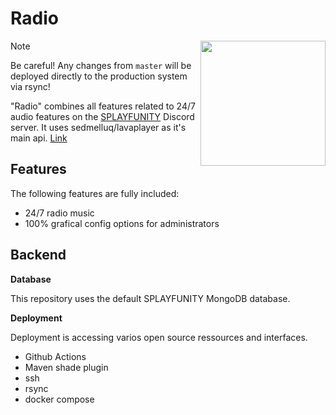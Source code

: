 # Radio

<img align="right" src="https://avatars.githubusercontent.com/u/108355696?s=200&v=4" height="200" width="200">

> [!Note]
> Be careful! Any changes from `master` will be deployed directly to the production system via rsync!

"Radio" combines all features related to 24/7 audio features on the [SPLAYFUNITY](https://splayfer.de) Discord server.
It uses sedmelluq/lavaplayer as it's main api. [Link](https://github.com/sedmelluq/lavaplayer)

## Features
The following features are fully included:
- 24/7 radio music
- 100% grafical config options for administrators

## Backend
**Database**

This repository uses the default SPLAYFUNITY MongoDB database.

**Deployment**

Deployment is accessing varios open source ressources and interfaces.

- Github Actions
- Maven shade plugin
- ssh
- rsync
- docker compose
